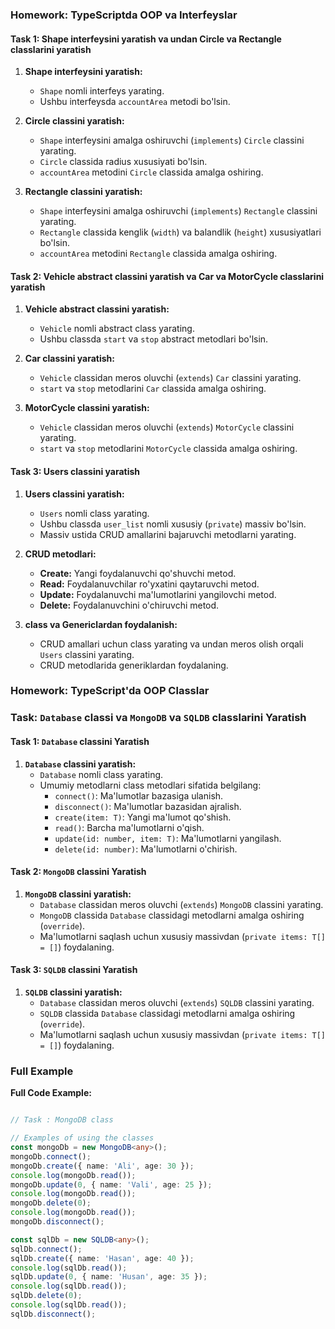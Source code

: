 ### Homework: TypeScriptda OOP va Interfeyslar

#### Task 1: Shape interfeysini yaratish va undan Circle va Rectangle classlarini yaratish

1. **Shape interfeysini yaratish:**
   - `Shape` nomli interfeys yarating.
   - Ushbu interfeysda `accountArea` metodi bo'lsin.

2. **Circle classini yaratish:**
   - `Shape` interfeysini amalga oshiruvchi (`implements`) `Circle` classini yarating.
   - `Circle` classida radius xususiyati bo'lsin.
   - `accountArea` metodini `Circle` classida amalga oshiring.

3. **Rectangle classini yaratish:**
   - `Shape` interfeysini amalga oshiruvchi (`implements`) `Rectangle` classini yarating.
   - `Rectangle` classida kenglik (`width`) va balandlik (`height`) xususiyatlari bo'lsin.
   - `accountArea` metodini `Rectangle` classida amalga oshiring.

#### Task 2: Vehicle abstract classini yaratish va Car va MotorCycle classlarini yaratish

1. **Vehicle abstract classini yaratish:**
   - `Vehicle` nomli abstract class yarating.
   - Ushbu classda `start` va `stop` abstract metodlari bo'lsin.

2. **Car classini yaratish:**
   - `Vehicle` classidan meros oluvchi (`extends`) `Car` classini yarating.
   - `start` va `stop` metodlarini `Car` classida amalga oshiring.

3. **MotorCycle classini yaratish:**
   - `Vehicle` classidan meros oluvchi (`extends`) `MotorCycle` classini yarating.
   - `start` va `stop` metodlarini `MotorCycle` classida amalga oshiring.

#### Task 3: Users classini yaratish

1. **Users classini yaratish:**
   - `Users` nomli class yarating.
   - Ushbu classda `user_list` nomli xususiy (`private`) massiv bo'lsin.
   - Massiv ustida CRUD amallarini bajaruvchi metodlarni yarating.

2. **CRUD metodlari:**
   - **Create:** Yangi foydalanuvchi qo'shuvchi metod.
   - **Read:** Foydalanuvchilar ro'yxatini qaytaruvchi metod.
   - **Update:** Foydalanuvchi ma'lumotlarini yangilovchi metod.
   - **Delete:** Foydalanuvchini o'chiruvchi metod.

3. **class va Genericlardan foydalanish:**
   - CRUD amallari uchun class yarating va undan meros olish orqali `Users` classini yarating.
   - CRUD metodlarida generiklardan foydalaning.






### Homework: TypeScript'da OOP Classlar

### Task: `Database` classi va `MongoDB` va `SQLDB` classlarini Yaratish

#### Task 1: `Database` classini Yaratish

1. **`Database` classini yaratish:**
   - `Database` nomli class yarating.
   - Umumiy metodlarni class metodlari sifatida belgilang:
     - `connect()`: Ma'lumotlar bazasiga ulanish.
     - `disconnect()`: Ma'lumotlar bazasidan ajralish.
     - `create(item: T)`: Yangi ma'lumot qo'shish.
     - `read()`: Barcha ma'lumotlarni o'qish.
     - `update(id: number, item: T)`: Ma'lumotlarni yangilash.
     - `delete(id: number)`: Ma'lumotlarni o'chirish.


#### Task 2: `MongoDB` classini Yaratish

1. **`MongoDB` classini yaratish:**
   - `Database` classidan meros oluvchi (`extends`) `MongoDB` classini yarating.
   - `MongoDB` classida `Database` classidagi metodlarni amalga oshiring (`override`).
   - Ma'lumotlarni saqlash uchun xususiy massivdan (`private items: T[] = []`) foydalaning.



#### Task 3: `SQLDB` classini Yaratish

1. **`SQLDB` classini yaratish:**
   - `Database` classidan meros oluvchi (`extends`) `SQLDB` classini yarating.
   - `SQLDB` classida `Database` classidagi metodlarni amalga oshiring (`override`).
   - Ma'lumotlarni saqlash uchun xususiy massivdan (`private items: T[] = []`) foydalaning.

### Full  Example

**Full Code Example:**

```typescript

// Task : MongoDB class

// Examples of using the classes
const mongoDb = new MongoDB<any>();
mongoDb.connect();
mongoDb.create({ name: 'Ali', age: 30 });
console.log(mongoDb.read());
mongoDb.update(0, { name: 'Vali', age: 25 });
console.log(mongoDb.read());
mongoDb.delete(0);
console.log(mongoDb.read());
mongoDb.disconnect();

const sqlDb = new SQLDB<any>();
sqlDb.connect();
sqlDb.create({ name: 'Hasan', age: 40 });
console.log(sqlDb.read());
sqlDb.update(0, { name: 'Husan', age: 35 });
console.log(sqlDb.read());
sqlDb.delete(0);
console.log(sqlDb.read());
sqlDb.disconnect();
```

